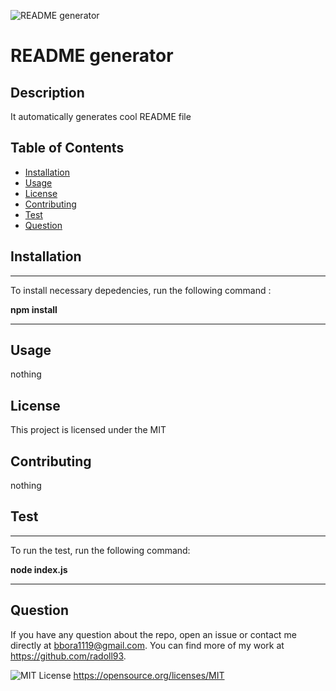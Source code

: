   ![README generator](./assets/README_generator.gif)


# README generator


## Description 

It automatically generates cool README file



## Table of Contents 

- [Installation](#Installation)
- [Usage](#Usage)
- [License](#License)
- [Contributing](#Contributing)
- [Test](#Test)
- [Question](#Question)



## Installation

  ---
  To install necessary depedencies, run the following command :
  
  **npm install**

  ---

## Usage

  nothing



## License

  This project is licensed under the MIT



## Contributing

nothing


## Test

  ---
  To run the test, run the following command:
  
  **node index.js**

  ---

## Question

If you have any question about the repo, open an issue or contact me directly at bbora1119@gmail.com. You can find more of my work at https://github.com/radoll93.




  ![MIT License](https://img.shields.io/apm/l/atomic-design-ui.svg?) https://opensource.org/licenses/MIT
